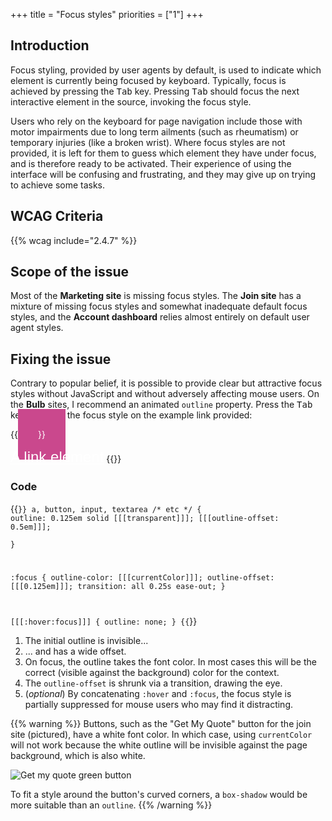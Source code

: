 +++
title = "Focus styles"
priorities = ["1"]
+++

## Introduction

Focus styling, provided by user agents by default, is used to indicate which element is currently being focused by keyboard. Typically, focus is achieved by pressing the <kbd>Tab</kbd> key. Pressing <kbd>Tab</kbd> should focus the next interactive element in the source, invoking the focus style.

Users who rely on the keyboard for page navigation include those with motor impairments due to long term ailments (such as rheumatism) or temporary injuries (like a broken wrist). Where focus styles are not provided, it is left for them to guess which element they have under focus, and is therefore ready to be activated. Their experience of using the interface will be confusing and frustrating, and they may give up on trying to achieve some tasks.

## WCAG Criteria

{{% wcag include="2.4.7" %}}

## Scope of the issue

Most of the **Marketing site** is missing focus styles. The **Join site** has a mixture of missing focus styles and somewhat inadequate default focus styles, and the **Account dashboard** relies almost entirely on default user agent styles.

## Fixing the issue

Contrary to popular belief, it is possible to provide clear but attractive focus styles without JavaScript and without adversely affecting mouse users. On the **Bulb** sites, I recommend an animated `outline` property. Press the <kbd>Tab</kbd> key to invoke the focus style on the example link provided:

{{<demo style="background-color:#ca488d; padding: 2rem; color: #fff;">}}
<style>
a, button, input, textarea {
  color: #fff;
  font-family: Helvetica, Arial, sans-serif;
  font-size: 1.5rem;
  outline: 0.125em solid transparent;
  outline-offset: 0.5em;
}

:focus {
  outline-color: currentColor;
  outline-offset: 0.125em;
  transition: all 0.25s ease-out;
}

:hover:focus {
  outline: none;
}
</style>
<a href="#">A link element</a>
{{</demo>}}

### Code

{{<code numbered="true">}}
a, button, input, textarea /* etc */ {
  outline: 0.125em solid [[[transparent]]];
  [[[outline-offset: 0.5em]]];  
}

:focus {
  outline-color: [[[currentColor]]];
  outline-offset: [[[0.125em]]];
  transition: all 0.25s ease-out;
}

[[[:hover:focus]]] {
  outline: none;
}
{{</code>}}

1. The initial outline is invisible...
2. ... and has a wide offset.
3. On focus, the outline takes the font color. In most cases this will be the correct (visible against the background) color for the context.
4. The `outline-offset` is shrunk via a transition, drawing the eye.
5. (_optional_) By concatenating `:hover` and `:focus`, the focus style is partially suppressed for mouse users who may find it distracting.


{{% warning %}}
Buttons, such as the "Get My Quote" button for the join site (pictured), have a white font color. In which case, using `currentColor` will not work because the white outline will be invisible against the page background, which is also white.

![Get my quote green button](/images/get_quote_button.png)

To fit a style around the button's curved corners, a `box-shadow` would be more suitable than an `outline`.
{{% /warning %}}
